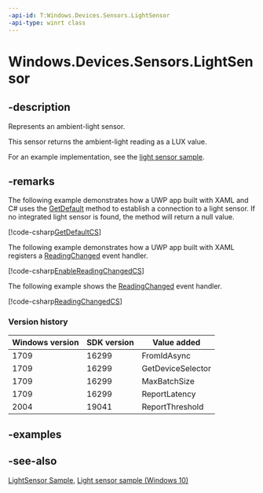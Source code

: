 ```yaml
---
-api-id: T:Windows.Devices.Sensors.LightSensor
-api-type: winrt class
---
```


<!-- Class syntax.
public class LightSensor : Windows.Devices.Sensors.ILightSensor, Windows.Devices.Sensors.ILightSensorDeviceId
-->

# Windows.Devices.Sensors.LightSensor

## -description

Represents an ambient-light sensor.

This sensor returns the ambient-light reading as a LUX value.

For an example implementation, see the [light sensor sample](https://github.com/Microsoft/Windows-universal-samples/tree/master/Samples/LightSensor).

## -remarks

The following example demonstrates how a UWP app built with XAML and C# uses the [GetDefault](lightsensor_getdefault_846721868.md) method to establish a connection to a light sensor. If no integrated light sensor is found, the method will return a null value.

[!code-csharp[GetDefaultCS](../windows.devices.sensors/code/lightsensor/csharp/Scenario1.xaml.cs#SnippetGetDefaultCS)]

The following example demonstrates how a UWP app built with XAML registers a [ReadingChanged](lightsensor_readingchanged.md) event handler.

[!code-csharp[EnableReadingChangedCS](../windows.devices.sensors/code/lightsensor/csharp/Scenario1.xaml.cs#SnippetEnableReadingChangedCS)]

The following example shows the [ReadingChanged](lightsensor_readingchanged.md) event handler.

[!code-csharp[ReadingChangedCS](../windows.devices.sensors/code/lightsensor/csharp/Scenario1.xaml.cs#SnippetReadingChangedCS)]

### Version history

| Windows version | SDK version | Value added |
| -- | -- | -- |
| 1709 | 16299 | FromIdAsync |
| 1709 | 16299 | GetDeviceSelector |
| 1709 | 16299 | MaxBatchSize |
| 1709 | 16299 | ReportLatency |
| 2004 | 19041 | ReportThreshold |

## -examples

## -see-also

[LightSensor Sample](https://github.com/Microsoft/Windows-universal-samples/tree/master/Samples/LightSensor), [Light sensor sample (Windows 10)](https://go.microsoft.com/fwlink/p/?LinkId=620561)
